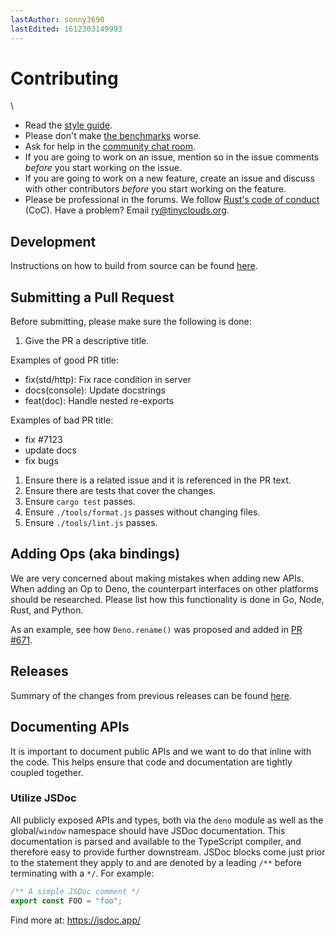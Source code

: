 ```yaml
---
lastAuthor: sonny3690
lastEdited: 1612303149993
---
```

# Contributing

\
* Read the [style guide](./contributing/style_guide.md).
* Please don't make [the benchmarks](https://deno.land/benchmarks) worse.
* Ask for help in the [community chat room](https://discord.gg/deno).
* If you are going to work on an issue, mention so in the issue comments
  *before* you start working on the issue.
* If you are going to work on a new feature, create an issue and discuss with
  other contributors *before* you start working on the feature.
* Please be professional in the forums. We follow [Rust's code of conduct](https://www.rust-lang.org/policies/code-of-conduct)
  (CoC). Have a problem? Email ry@tinyclouds.org.

## Development

Instructions on how to build from source can be found [here](./contributing/building_from_source.md).

## Submitting a Pull Request

Before submitting, please make sure the following is done:

1. Give the PR a descriptive title.

Examples of good PR title:

* fix(std/http): Fix race condition in server
* docs(console): Update docstrings
* feat(doc): Handle nested re-exports

Examples of bad PR title:

* fix #7123
* update docs
* fix bugs

1. Ensure there is a related issue and it is referenced in the PR text.
2. Ensure there are tests that cover the changes.
3. Ensure `cargo test` passes.
4. Ensure `./tools/format.js` passes without changing files.
5. Ensure `./tools/lint.js` passes.

## Adding Ops (aka bindings)

We are very concerned about making mistakes when adding new APIs. When adding an
Op to Deno, the counterpart interfaces on other platforms should be researched.
Please list how this functionality is done in Go, Node, Rust, and Python.

As an example, see how `Deno.rename()` was proposed and added in
[PR #671](https://github.com/denoland/deno/pull/671).

## Releases

Summary of the changes from previous releases can be found
[here](https://github.com/denoland/deno/releases).

## Documenting APIs

It is important to document public APIs and we want to do that inline with the
code. This helps ensure that code and documentation are tightly coupled
together.

### Utilize JSDoc

All publicly exposed APIs and types, both via the `deno` module as well as the
global/`window` namespace should have JSDoc documentation. This documentation is
parsed and available to the TypeScript compiler, and therefore easy to provide
further downstream. JSDoc blocks come just prior to the statement they apply to
and are denoted by a leading `/**` before terminating with a `*/`. For example:

```ts
/** A simple JSDoc comment */
export const FOO = "foo";
```

Find more at: https://jsdoc.app/
